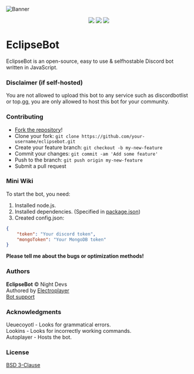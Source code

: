 ![Banner](https://cdn.discordapp.com/attachments/770009593131827300/770256444988850197/banner.png)
<p align="center">

<img src="https://img.shields.io/badge/made%20by-NightDevs-blue.svg" >

<img src="https://img.shields.io/github/stars/Elektroplayer/eclipsebot.svg?style=flat">

<img src="https://img.shields.io/github/languages/top/Elektroplayer/eclipsebot.svg">
</p>

# EclipseBot
EclipseBot is an open-source, easy to use & selfhostable Discord bot written in JavaScript.

### Disclaimer (if self-hosted)
You are not allowed to upload this bot to any service such as discordbotlist or top.gg, you are only allowed to host this bot for your community.

### Contributing
- [Fork the repository](https://github.com/Elektroplayer/eclipsebot/fork)!
- Clone your fork: `git clone https://github.com/your-username/eclipsebot.git`
- Create your feature branch: `git checkout -b my-new-feature`
- Commit your changes: `git commit -am 'Add some feature'`
- Push to the branch: `git push origin my-new-feature`
- Submit a pull request

### Mini Wiki

To start the bot, you need:
1. Installed node.js.
2. Installed dependencies. (Specified in [package.json](./package.json))
3. Created config.json:
```json
{
    "token": "Your discord token",
    "mongoToken": "Your MongoDB token"
}
```

**Please tell me about the bugs or optimization methods!**

### Authors
**EclipseBot** © Night Devs<br>
Authored by [Electroplayer](https://github.com/Elektroplayer)<br>
[Bot support](https://discord.gg/PHuvYMrvdr)

### Acknowledgments
Ueuecoyotl - Looks for grammatical errors. <br>
Lookins - Looks for incorrectly working commands.<br>
Autoplayer - Hosts the bot.<br>

### License
[BSD 3-Clause](./LICENSE)
